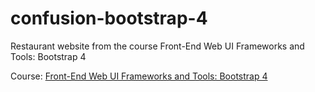 # confusion-bootstrap-4
Restaurant website from the course Front-End Web UI Frameworks and Tools: Bootstrap 4

Course: [Front-End Web UI Frameworks and Tools: Bootstrap 4](https://www.coursera.org/learn/bootstrap-4)
